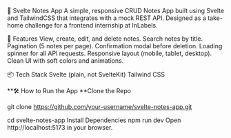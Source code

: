 📝 Svelte Notes App
A simple, responsive CRUD Notes App built using Svelte and TailwindCSS that integrates with a mock REST API.
Designed as a take-home challenge for a frontend internship at InLabels.

🚀 Features
View, create, edit, and delete notes.
Search notes by title.
Pagination (5 notes per page).
Confirmation modal before deletion.
Loading spinner for all API requests.
Responsive layout (mobile, tablet, desktop).
Clean UI with soft colors and animations.

📦 Tech Stack
Svelte (plain, not SvelteKit)
Tailwind CSS

**🛠️ How to Run the App
**Clone the Repo

git clone https://github.com/your-username/svelte-notes-app.git


cd svelte-notes-app
Install Dependencies
npm run dev
Open http://localhost:5173 in your browser.




